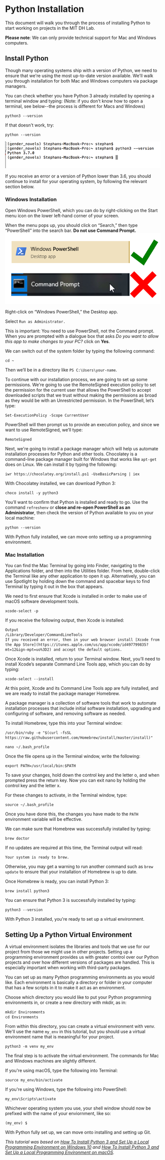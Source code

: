 # Python Installation

This document will walk you through the process of installing Python to start working on projects in the MIT DH Lab.

**Please note**: We can only provide technical support for Mac and Windows computers.

## Install Python
Though many operating systems ship with a version of Python, we need to ensure that we're using the most up-to-date version available. We'll walk you through installation for both Mac and Windows computers via package managers.

You can check whether you have Python 3 already installed by opening a terminal window and typing:
(Note: if you don't know how to open a terminal, see below--the process is different for Macs and
Windows)

```
python3 --version
```
If that doesn't work, try:

```
python --version
```


![](../images/setup_python_1.png)

If you receive an error or a version of Python lower than 3.6, you should continue to install for your operating system, by following the relevant section below.

### Windows Installation
Open Windows PowerShell, which you can do by right-clicking on the Start menu icon on the lower left-hand corner of your screen.

When the menu pops up, you should click on “Search,” then type “PowerShell” into the search bar.
**Do not use Command Prompt.**
![](../images/powershell_command_prompt.png)

Right-click on “Windows PowerShell,” the Desktop app.

Select `Run as Administrator.`

This is important: You need to use PowerShell, not the Command prompt.
When you are prompted with a dialogue box that asks *Do you want to allow this app to make changes to your PC?* click on **Yes**.

We can switch out of the system folder by typing the following command:

```
cd ~
```

Then we’ll be in a directory like `PS C:\Users\your-name`.

To continue with our installation process, we are going to set up some permissions. We're going to use the RemoteSigned execution policy to set the permission for the current user that allows the PowerShell to accept downloaded scripts that we trust without making the permissions as broad as they would be with an Unrestricted permission. In the PowerShell, let’s type:

```
Set-ExecutionPolicy -Scope CurrentUser
```

PowerShell will then prompt us to provide an execution policy, and since we want to use RemoteSigned, we’ll type:

```
RemoteSigned
```

Next, we're going to install a package manager which will help us automate installation processes for Python and other tools. Chocolatey is a command-line package manager built for Windows that works like `apt-get` does on Linux. We can install it by typing the following:

```
iwr https://chocolatey.org/install.ps1 -UseBasicParsing | iex
```

With Chocolatey installed, we can download Python 3:

```
choco install -y python3
```

You’ll want to confirm that Python is installed and ready to go. Use the command `refreshenv` or **close and re-open PowerShell as an Administrator**, then check the version of Python available to you on your local machine:

```
python --version
```

With Python fully installed, we can move onto setting up a programming environment.

### Mac Installation

You can find the Mac Terminal by going into Finder, navigating to the Applications folder, and then into the Utilities folder. From here, double-click the Terminal like any other application to open it up. Alternatively, you can use Spotlight by holding down the command and spacebar keys to find Terminal by typing it out in the box that appears.

We need to first ensure that Xcode is installed in order to make use of macOS software development tools.

```
xcode-select -p
```

If you receive the following output, then Xcode is installed:

```
Output
/Library/Developer/CommandLineTools
If you received an error, then in your web browser install [Xcode from the App Store](https://itunes.apple.com/us/app/xcode/id497799835?mt=12&ign-mpt=uo%3D2) and accept the default options.
```

Once Xcode is installed, return to your Terminal window. Next, you’ll need to install Xcode’s separate Command Line Tools app, which you can do by typing:

```
xcode-select --install
```

At this point, Xcode and its Command Line Tools app are fully installed, and we are ready to install the package manager Homebrew.

A package manager is a collection of software tools that work to automate installation processes that include initial software installation, upgrading and configuring of software, and removing software as needed.

To install Homebrew, type this into your Terminal window:

```command
/usr/bin/ruby -e "$(curl -fsSL https://raw.githubusercontent.com/Homebrew/install/master/install)"
```

```
nano ~/.bash_profile
```

Once the file opens up in the Terminal window, write the following:

```
export PATH=/usr/local/bin:$PATH
```

To save your changes, hold down the control key and the letter o, and when prompted press the return key. Now you can exit nano by holding the control key and the letter x.

For these changes to activate, in the Terminal window, type:

```
source ~/.bash_profile
```

Once you have done this, the changes you have made to the `PATH` environment variable will be effective.

We can make sure that Homebrew was successfully installed by typing:

```
brew doctor
```

If no updates are required at this time, the Terminal output will read:

```
Your system is ready to brew.
```

Otherwise, you may get a warning to run another command such as `brew update` to ensure that your installation of Homebrew is up to date.

Once Homebrew is ready, you can install Python 3:

```
brew install python3
```

You can ensure that Python 3 is successfully installed by typing:

```
python3 --version
```

With Python 3 installed, you're ready to set up a virtual environment.

## Setting Up a Python Virtual Environment

A virtual environment isolates the libraries and tools that we use for our project from those we might use in other projects. Setting up a programming environment provides us with greater control over our Python projects and over how different versions of packages are handled. This is especially important when working with third-party packages.

You can set up as many Python programming environments as you would like. Each environment is basically a directory or folder in your computer that has a few scripts in it to make it act as an environment.

Choose which directory you would like to put your Python programming environments in, or create a new directory with mkdir, as in:

```
mkdir Environments
cd Environments
```

From within this directory, you can create a virtual environment with venv. We'll use the name `my_env` in this tutorial, but you should use a virtual environment name that is meaningful for your project.

```
python3 -m venv my_env
```

The final step is to activate the virtual environment. The commands for Mac and Windows machines are slightly different.

If you're using macOS, type the following into Terminal:

```
source my_env/bin/activate
```

If you're using Windows, type the following into PowerShell:

```
my_env\Scripts\activate
```

Whichever operating system you use, your shell window should now be prefixed with the name of your enviornment, like so:

```
(my_env) $
```

With Python fully set up, we can move onto installing and setting up Git.

*This tutorial was based on [How To Install Python 3 and Set Up a Local Programming Environment on Windows 10](https://www.digitalocean.com/community/tutorials/how-to-install-python-3-and-set-up-a-local-programming-environment-on-windows-10#step-5-%E2%80%94-setting-up-a-virtual-environment) and [How To Install Python 3 and Set Up a Local Programming Environment on macOS](https://www.digitalocean.com/community/tutorials/how-to-install-python-3-and-set-up-a-local-programming-environment-on-macos).*
